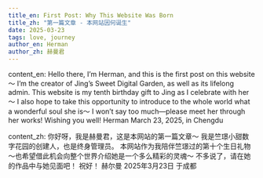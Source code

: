 ```yaml
---
title_en: First Post: Why This Website Was Born
title_zh: "第一篇文章 - 本网站因何诞生"
date: 2025-03-23
tags: love, journey
author_en: Herman
author_zh: 赫曼君
---
```


content_en: Hello there, I’m Herman, and this is the first post on this website～
I’m the creator of Jing’s Sweet Digital Garden, as well as its lifelong admin.
This website is my tenth birthday gift to Jing as I celebrate with her～ I also hope to take this opportunity to introduce to the whole world what a wonderful soul she is～
I won’t say too much—please meet her through her works!
Wishing you well!
Herman
March 23, 2025, in Chengdu

content_zh: 你好呀，我是赫曼君，这是本网站的第一篇文章～
我是竺璟小甜数字花园的创建人，也是终身管理员。
本网站作为我陪伴竺璟过的第十个生日礼物～也希望借此机会向整个世界介绍她是一个多么精彩的灵魂～
不多说了，请在她的作品中与她见面吧！
祝好！
赫尔曼
2025年3月23日 于成都